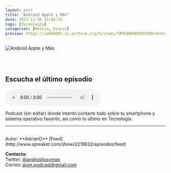 ```yaml
---
layout: post
title: "Android Apple y Más"
date: 2017-11-26 15:04:33
tags: [Tecnología]
categories: [Mexico, Diario]
preview: https://ia600803.us.archive.org/9/items/TAPEANDORADIO500/Android-apple-mas300.jpg
---
```


![Android Apple y Más](https://ia600803.us.archive.org/9/items/TAPEANDORADIO500/Android-apple-mas500.jpg)

<br/>
<br/>

## Escucha el último episodio  

<!--reproductor-feed=http://www.spreaker.com/show/2219632/episodes/feed-->
<!--reproductor-start-->
<audio id="audio" preload="auto" controls="" src="http://api.spreaker.com/download/episode/13823777/podcast_1516201117.mp3"></audio>
<!--reproductor-end-->

Podcast (sin editar) donde intento contarte todo sobre tu smartphone y sistema operativo favorito, así como lo último en Tecnología.  

_ _ _

<br>
Autor: **AdrianO**  
[Feed](http://www.spreaker.com/show/2219632/episodes/feed)  


**Contacta:**  
Twitter: [@androidiosymas](https://twitter.com/androidiosymas)  
Correo: [aiym.podcast@gmail.com](mailto:aiym.podcast@gmail.com)  

